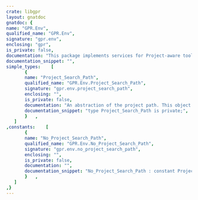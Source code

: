 ```yaml
---
crate: libgpr
layout: gnatdoc
gnatdoc: {
name: "GPR.Env",
qualified_name: "GPR.Env",
signature: "gpr.env",
enclosing: "gpr",
is_private: false,
documentation: "This package implements services for Project-aware tools, mostly related\nto the environment (configuration pragma files, path files, mapping files).",
documentation_snippet: "",
simple_types:    [
       {
       name: "Project_Search_Path",
       qualified_name: "GPR.Env.Project_Search_Path",
       signature: "gpr.env.project_search_path",
       enclosing: "",
       is_private: false,
       documentation: "An abstraction of the project path. This object provides subprograms\nto search for projects on the path (and caches the results to improve\nefficiency).",
       documentation_snippet: "type Project_Search_Path is private;",
       }   ,
   ]
,constants:    [
       {
       name: "No_Project_Search_Path",
       qualified_name: "GPR.Env.No_Project_Search_Path",
       signature: "gpr.env.no_project_search_path",
       enclosing: "",
       is_private: false,
       documentation: "",
       documentation_snippet: "No_Project_Search_Path : constant Project_Search_Path;",
       }   ,
   ]
,}
---
```

